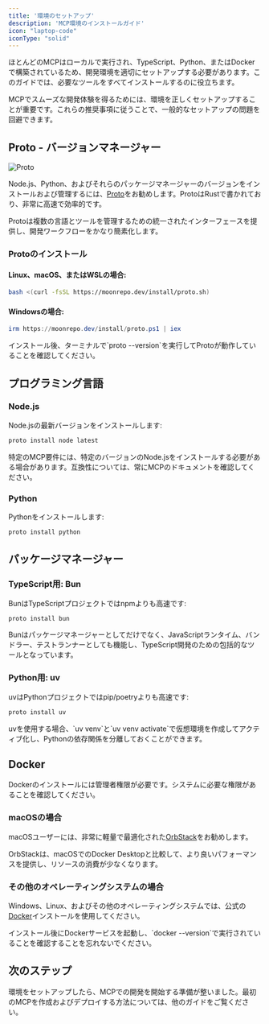 ```yaml
---
title: '環境のセットアップ'
description: 'MCP環境のインストールガイド'
icon: "laptop-code"
iconType: "solid"
---
```



ほとんどのMCPはローカルで実行され、TypeScript、Python、またはDockerで構築されているため、開発環境を適切にセットアップする必要があります。このガイドでは、必要なツールをすべてインストールするのに役立ちます。

<Info>
  MCPでスムーズな開発体験を得るためには、環境を正しくセットアップすることが重要です。これらの推奨事項に従うことで、一般的なセットアップの問題を回避できます。
</Info>

## Proto - バージョンマネージャー

<Frame>
  <img src="../proto.png" alt="Proto" />
</Frame>

Node.js、Python、およびそれらのパッケージマネージャーのバージョンをインストールおよび管理するには、[Proto](https://moonrepo.dev/proto)をお勧めします。ProtoはRustで書かれており、非常に高速で効率的です。

<Tip>
  Protoは複数の言語とツールを管理するための統一されたインターフェースを提供し、開発ワークフローをかなり簡素化します。
</Tip>

### Protoのインストール

#### Linux、macOS、またはWSLの場合:

```bash
bash <(curl -fsSL https://moonrepo.dev/install/proto.sh)
```

#### Windowsの場合:

```powershell
irm https://moonrepo.dev/install/proto.ps1 | iex
```

<Check>
  インストール後、ターミナルで`proto --version`を実行してProtoが動作していることを確認してください。
</Check>

## プログラミング言語

### Node.js

Node.jsの最新バージョンをインストールします:

```bash
proto install node latest
```

<Note>
  特定のMCP要件には、特定のバージョンのNode.jsをインストールする必要がある場合があります。互換性については、常にMCPのドキュメントを確認してください。
</Note>

### Python

Pythonをインストールします:

```bash
proto install python
```

## パッケージマネージャー

### TypeScript用: Bun

BunはTypeScriptプロジェクトではnpmよりも高速です:

```bash
proto install bun
```

<Info>
  Bunはパッケージマネージャーとしてだけでなく、JavaScriptランタイム、バンドラー、テストランナーとしても機能し、TypeScript開発のための包括的なツールとなっています。
</Info>

### Python用: uv

uvはPythonプロジェクトではpip/poetryよりも高速です:

```bash
proto install uv
```

<Tip>
  uvを使用する場合、`uv venv`と`uv venv activate`で仮想環境を作成してアクティブ化し、Pythonの依存関係を分離しておくことができます。
</Tip>

## Docker

<Warning>
  Dockerのインストールには管理者権限が必要です。システムに必要な権限があることを確認してください。
</Warning>

### macOSの場合

macOSユーザーには、非常に軽量で最適化された[OrbStack](https://orbstack.dev/)をお勧めします。

<Check>
  OrbStackは、macOSでのDocker Desktopと比較して、より良いパフォーマンスを提供し、リソースの消費が少なくなります。
</Check>

### その他のオペレーティングシステムの場合

Windows、Linux、およびその他のオペレーティングシステムでは、公式の[Docker](https://www.docker.com/)インストールを使用してください。

<Note>
  インストール後にDockerサービスを起動し、`docker --version`で実行されていることを確認することを忘れないでください。
</Note>

## 次のステップ

<Info>
  環境をセットアップしたら、MCPでの開発を開始する準備が整いました。最初のMCPを作成およびデプロイする方法については、他のガイドをご覧ください。
</Info>
